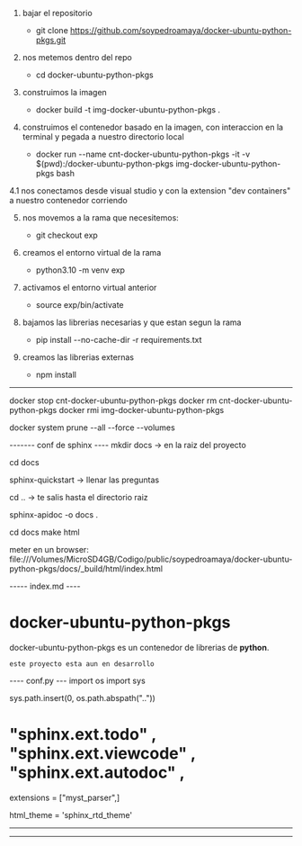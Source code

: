 1. bajar el repositorio
      - git clone https://github.com/soypedroamaya/docker-ubuntu-python-pkgs.git    
2. nos metemos dentro del repo
      - cd docker-ubuntu-python-pkgs
3. construimos la imagen
      - docker build -t img-docker-ubuntu-python-pkgs .

4. construimos el contenedor basado en la imagen, con interaccion en la terminal y pegada a nuestro directorio local 
      - docker run --name cnt-docker-ubuntu-python-pkgs -it -v $(pwd):/docker-ubuntu-python-pkgs img-docker-ubuntu-python-pkgs bash

4.1 nos conectamos desde visual studio y con la extension "dev containers" a nuestro contenedor corriendo

5. nos movemos a la rama que necesitemos:
    - git checkout exp

6. creamos el entorno virtual de la rama
    - python3.10 -m venv exp

7. activamos el entorno virtual anterior
    - source exp/bin/activate

8. bajamos las librerias necesarias y que estan segun la rama
    - pip install --no-cache-dir -r requirements.txt

9. creamos las librerias externas
    - npm install

----------------------------------
docker stop cnt-docker-ubuntu-python-pkgs
docker rm cnt-docker-ubuntu-python-pkgs
docker rmi img-docker-ubuntu-python-pkgs

docker system prune --all --force --volumes


------- conf de sphinx ----
mkdir docs -> en la raiz del proyecto

cd docs

sphinx-quickstart -> llenar las preguntas

cd .. -> te salis hasta el directorio raiz

sphinx-apidoc -o docs .

cd docs
make html

meter en un browser:
file:///Volumes/MicroSD4GB/Codigo/public/soypedroamaya/docker-ubuntu-python-pkgs/docs/_build/html/index.html

----- index.md ----

# docker-ubuntu-python-pkgs

docker-ubuntu-python-pkgs es un contenedor de librerias de **python**.

```{warning}
este proyecto esta aun en desarrollo
```


---- conf.py ---
import os
import sys

sys.path.insert(0, os.path.abspath(".."))

# "sphinx.ext.todo" , "sphinx.ext.viewcode" , "sphinx.ext.autodoc" , 

extensions = ["myst_parser",]

html_theme = 'sphinx_rtd_theme'

-----


----